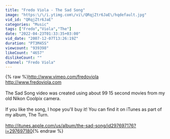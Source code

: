 ```yaml
---
title: "Fredo Viola - The Sad Song"
image: "https:\/\/i.ytimg.com\/vi\/QRqjZtr6JaE\/hqdefault.jpg"
vid_id: "QRqjZtr6JaE"
categories: "Music"
tags: ["Fredo","Viola","The"]
date: "2022-04-23T01:33:35+03:00"
vid_date: "2007-12-07T13:26:19Z"
duration: "PT3M45S"
viewcount: "939398"
likeCount: "4657"
dislikeCount: ""
channel: "Fredo Viola"
---
```

{% raw %}<a rel="nofollow" target="blank" href="http://www.vimeo.com/fredoviola">http://www.vimeo.com/fredoviola</a><br /><a rel="nofollow" target="blank" href="http://www.fredoviola.com">http://www.fredoviola.com</a><br /><br />The Sad Song video was created using about 99 15 second movies from my old Nikon Coolpix camera.  <br /><br />If you like the song, I hope you'll buy it!  You can find it on iTunes as part of my album, The Turn.<br /><br /><a rel="nofollow" target="blank" href="http://itunes.apple.com/us/album/the-sad-song/id297697176?i=297697180">http://itunes.apple.com/us/album/the-sad-song/id297697176?i=297697180</a>{% endraw %}
